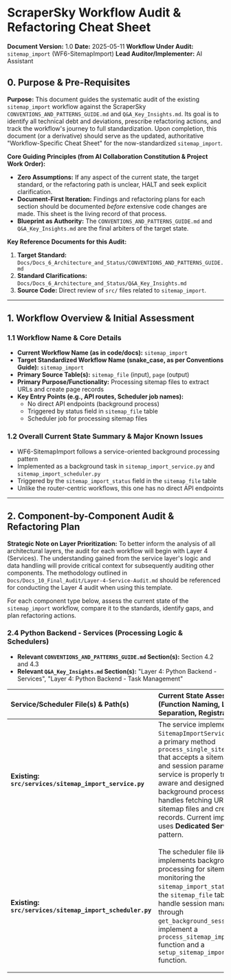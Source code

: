# ScraperSky Workflow Audit & Refactoring Cheat Sheet

**Document Version:** 1.0
**Date:** 2025-05-11
**Workflow Under Audit:** `sitemap_import` (WF6-SitemapImport)
**Lead Auditor/Implementer:** AI Assistant

## 0. Purpose & Pre-Requisites

**Purpose:** This document guides the systematic audit of the existing `sitemap_import` workflow against the ScraperSky `CONVENTIONS_AND_PATTERNS_GUIDE.md` and `Q&A_Key_Insights.md`. Its goal is to identify all technical debt and deviations, prescribe refactoring actions, and track the workflow's journey to full standardization. Upon completion, this document (or a derivative) should serve as the updated, authoritative "Workflow-Specific Cheat Sheet" for the now-standardized `sitemap_import`.

**Core Guiding Principles (from AI Collaboration Constitution & Project Work Order):**

- **Zero Assumptions:** If any aspect of the current state, the target standard, or the refactoring path is unclear, HALT and seek explicit clarification.
- **Document-First Iteration:** Findings and refactoring plans for each section should be documented _before_ extensive code changes are made. This sheet is the living record of that process.
- **Blueprint as Authority:** The `CONVENTIONS_AND_PATTERNS_GUIDE.md` and `Q&A_Key_Insights.md` are the final arbiters of the target state.

**Key Reference Documents for this Audit:**

1.  **Target Standard:** `Docs/Docs_6_Architecture_and_Status/CONVENTIONS_AND_PATTERNS_GUIDE.md`
2.  **Standard Clarifications:** `Docs/Docs_6_Architecture_and_Status/Q&A_Key_Insights.md`
3.  **Source Code:** Direct review of `src/` files related to `sitemap_import`.

---

## 1. Workflow Overview & Initial Assessment

### 1.1 Workflow Name & Core Details

- **Current Workflow Name (as in code/docs):** `sitemap_import`
- **Target Standardized Workflow Name (snake_case, as per Conventions Guide):** `sitemap_import`
- **Primary Source Table(s):** `sitemap_file` (input), `page` (output)
- **Primary Purpose/Functionality:** Processing sitemap files to extract URLs and create page records
- **Key Entry Points (e.g., API routes, Scheduler job names):**
  - No direct API endpoints (background process)
  - Triggered by status field in `sitemap_file` table
  - Scheduler job for processing sitemap files

### 1.2 Overall Current State Summary & Major Known Issues

- WF6-SitemapImport follows a service-oriented background processing pattern
- Implemented as a background task in `sitemap_import_service.py` and `sitemap_import_scheduler.py`
- Triggered by the `sitemap_import_status` field in the `sitemap_file` table
- Unlike the router-centric workflows, this one has no direct API endpoints

---

## 2. Component-by-Component Audit & Refactoring Plan

**Strategic Note on Layer Prioritization:** To better inform the analysis of all architectural layers, the audit for each workflow will begin with Layer 4 (Services). The understanding gained from the service layer's logic and data handling will provide critical context for subsequently auditing other components. The methodology outlined in `Docs/Docs_10_Final_Audit/Layer-4-Service-Audit.md` should be referenced for conducting the Layer 4 audit when using this template.

For each component type below, assess the current state of the `sitemap_import` workflow, compare it to the standards, identify gaps, and plan refactoring actions.

### 2.4 Python Backend - Services (Processing Logic & Schedulers)

- **Relevant `CONVENTIONS_AND_PATTERNS_GUIDE.md` Section(s):** Section 4.2 and 4.3
- **Relevant `Q&A_Key_Insights.md` Section(s):** "Layer 4: Python Backend - Services", "Layer 4: Python Backend - Task Management"

| Service/Scheduler File(s) & Path(s) | Current State Assessment (Function Naming, Logic Separation, Registration) | Standard Comparison & Gap Analysis (Deviations) | Prescribed Refactoring Actions | Verification Checklist | Status |
| :---------------------------------- | :------------------------------------------------------------------------ | :---------------------------------------------- | :----------------------------- | :--------------------- | :----- |
| **Existing: `src/services/sitemap_import_service.py`** | The service implements a `SitemapImportService` class with a primary method `process_single_sitemap_file` that accepts a sitemap file ID and session parameter. The service is properly transaction-aware and designed for background processing. It handles fetching URLs from sitemap files and creating page records. Current implementation uses **Dedicated Service Layer** pattern. | **MINOR GAPS:**<br>1. The primary method is named `process_single_sitemap_file` rather than following the standard pattern `process_single_sitemap_file_for_sitemap_import` (Blueprint Section 2.2).<br>2. Potential gaps in comprehensive error handling and status update patterns.<br><br>Overall, this implementation largely conforms to the ideal Dedicated Service pattern with only minor function naming standardization issues. | 1. Rename the primary method to `process_single_sitemap_file_for_sitemap_import` for full consistency with naming standards defined in Blueprint Section 2.2.<br>2. Review and enhance error handling to ensure it's comprehensive and follows best practices.<br>3. Verify that status updates follow the dual-status pattern for proper workflow triggering.<br>4. Confirm complete removal of any tenant filtering logic. | [ ] Service properly accepts session parameters<br>[ ] Function naming standardized<br>[ ] Comprehensive error handling implemented<br>[ ] Status updates follow dual-status pattern<br>[ ] No tenant filtering logic present | `To Do` |
| **Existing: `src/services/sitemap_import_scheduler.py`** | The scheduler file likely implements background processing for sitemap import, monitoring the `sitemap_import_status` field in the `sitemap_file` table. It should handle session management through `get_background_session()` and implement a `process_sitemap_import_queue` function and a `setup_sitemap_import_scheduler` function. | **POTENTIAL GAPS:**<br>1. Unknown if properly implements `get_background_session()` for session management (Blueprint Section 2.2).<br>2. Unknown if properly manages transaction boundaries as required for scheduler components.<br>3. Unclear if correctly registered in `main.py` via standard setup function.<br>4. Unknown configuration mechanism through settings.<br><br>While the file exists and follows naming conventions, validation of these implementation details is needed to ensure full compliance. | 1. Verify that the scheduler properly uses `get_background_session()` for session management.<br>2. Confirm proper transaction boundary ownership within the scheduler functions.<br>3. Ensure the scheduler is correctly registered in `main.py` through a standard setup function.<br>4. Verify configuration is properly handled through settings for interval and batch size.<br>5. Confirm queue processing function follows standard patterns. | [ ] Uses `get_background_session()`<br>[ ] Proper transaction management<br>[ ] Has standard `process_sitemap_import_queue` function<br>[ ] Has `setup_sitemap_import_scheduler` function<br>[ ] Properly registered in `main.py`<br>[ ] Configured through settings | `To Do` |

<!-- STOP_FOR_REVIEW -->
